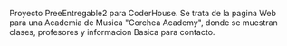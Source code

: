 Proyecto PreeEntregable2 para CoderHouse.
Se trata de la pagina Web para una Academia de Musica "Corchea Academy", donde se muestran clases, profesores y informacion Basica para contacto.
